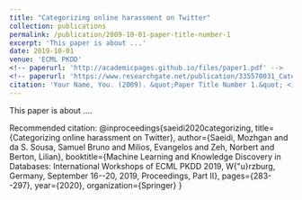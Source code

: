 ```yaml
---
title: "Categorizing online harassment on Twitter"
collection: publications
permalink: /publication/2009-10-01-paper-title-number-1
excerpt: 'This paper is about ...'
date: 2019-10-01
venue: 'ECML PKDD'
<!-- paperurl: 'http://academicpages.github.io/files/paper1.pdf' -->
<!-- paperurl: 'https://www.researchgate.net/publication/335570031_Categorizing_Online_Harassment_on_Twitter' -->
citation: 'Your Name, You. (2009). &quot;Paper Title Number 1.&quot; <i>Journal 1</i>. 1(1).'
---
```

This paper is about ....

<!-- [Download paper here]([http://academicpages.github.io/files/paper1.pdf](https://www.researchgate.net/profile/Samuel-Sousa-8/publication/335570031_Categorizing_Online_Harassment_on_Twitter/links/5d6dfe7c299bf1808d61c517/Categorizing-Online-Harassment-on-Twitter.pdf)) -->

Recommended citation: @inproceedings{saeidi2020categorizing,
  title={Categorizing online harassment on Twitter},
  author={Saeidi, Mozhgan and da S. Sousa, Samuel Bruno and Milios, Evangelos and Zeh, Norbert and Berton, Lilian},
  booktitle={Machine Learning and Knowledge Discovery in Databases: International Workshops of ECML PKDD 2019, W{\"u}rzburg, Germany, September 16--20, 2019, Proceedings, Part II},
  pages={283--297},
  year={2020},
  organization={Springer}
}
<!-- Your Name, You. (2009). "Paper Title Number 1." <i>Journal 1</i>. 1(1). -->
